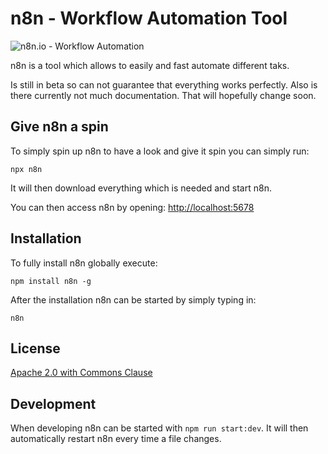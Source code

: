 # n8n - Workflow Automation Tool

![n8n.io - Workflow Automation](https://n8n.io/n8n-logo.png)

n8n is a tool which allows to easily and fast automate different taks.

Is still in beta so can not guarantee that everything works perfectly. Also
is there currently not much documentation. That will hopefully change soon.


## Give n8n a spin

To simply spin up n8n to have a look and give it spin you can simply run:

```
npx n8n
```

It will then download everything which is needed and start n8n.

You can then access n8n by opening:
[http://localhost:5678](http://localhost:5678)


## Installation

To fully install n8n globally execute:

```
npm install n8n -g
```

After the installation n8n can be started by simply typing in:
```
n8n
```


## License

[Apache 2.0 with Commons Clause](LICENSE.md)


## Development

When developing n8n can be started with `npm run start:dev`.
It will then automatically restart n8n every time a file changes.
